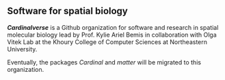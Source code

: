 ## Software for spatial biology

*__Cardinalverse__* is a Github organization for software and research in spatial molecular biology lead by Prof. Kylie Ariel Bemis in collaboration with Olga Vitek Lab at the Khoury College of Computer Sciences at Northeastern University.

Eventually, the packages *Cardinal* and *matter* will be migrated to this organization.

<!--

**Here are some ideas to get you started:**

🙋‍♀️ A short introduction - what is your organization all about?
🌈 Contribution guidelines - how can the community get involved?
👩‍💻 Useful resources - where can the community find your docs? Is there anything else the community should know?
🍿 Fun facts - what does your team eat for breakfast?
🧙 Remember, you can do mighty things with the power of [Markdown](https://docs.github.com/github/writing-on-github/getting-started-with-writing-and-formatting-on-github/basic-writing-and-formatting-syntax)
-->
